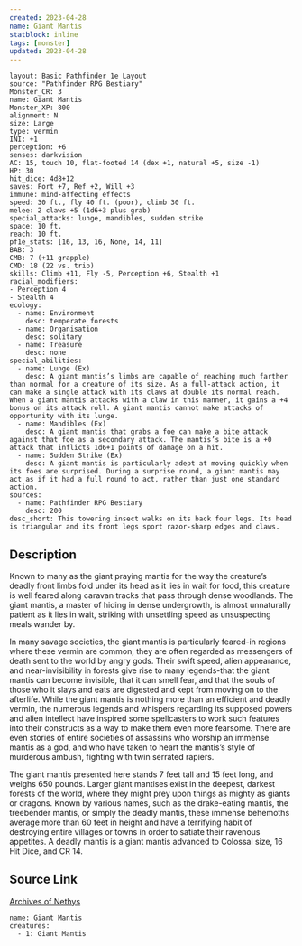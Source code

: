 ```yaml
---
created: 2023-04-28
name: Giant Mantis
statblock: inline
tags: [monster]
updated: 2023-04-28
---
```

```statblock
layout: Basic Pathfinder 1e Layout
source: "Pathfinder RPG Bestiary"
Monster_CR: 3
name: Giant Mantis
Monster_XP: 800
alignment: N
size: Large
type: vermin
INI: +1
perception: +6
senses: darkvision
AC: 15, touch 10, flat-footed 14 (dex +1, natural +5, size -1)
HP: 30
hit_dice: 4d8+12
saves: Fort +7, Ref +2, Will +3
immune: mind-affecting effects
speed: 30 ft., fly 40 ft. (poor), climb 30 ft.
melee: 2 claws +5 (1d6+3 plus grab)
special_attacks: lunge, mandibles, sudden strike
space: 10 ft.
reach: 10 ft.
pf1e_stats: [16, 13, 16, None, 14, 11]
BAB: 3
CMB: 7 (+11 grapple)
CMD: 18 (22 vs. trip)
skills: Climb +11, Fly -5, Perception +6, Stealth +1
racial_modifiers:
- Perception 4
- Stealth 4
ecology:
  - name: Environment
    desc: temperate forests
  - name: Organisation
    desc: solitary
  - name: Treasure
    desc: none
special_abilities:
  - name: Lunge (Ex)
    desc: A giant mantis’s limbs are capable of reaching much farther than normal for a creature of its size. As a full-attack action, it can make a single attack with its claws at double its normal reach. When a giant mantis attacks with a claw in this manner, it gains a +4 bonus on its attack roll. A giant mantis cannot make attacks of opportunity with its lunge.
  - name: Mandibles (Ex)
    desc: A giant mantis that grabs a foe can make a bite attack against that foe as a secondary attack. The mantis’s bite is a +0 attack that inflicts 1d6+1 points of damage on a hit.
  - name: Sudden Strike (Ex)
    desc: A giant mantis is particularly adept at moving quickly when its foes are surprised. During a surprise round, a giant mantis may act as if it had a full round to act, rather than just one standard action.
sources:
  - name: Pathfinder RPG Bestiary
    desc: 200
desc_short: This towering insect walks on its back four legs. Its head is triangular and its front legs sport razor-sharp edges and claws.
```
## Description
Known to many as the giant praying mantis for the way the creature’s deadly front limbs fold under its head as it lies in wait for food, this creature is well feared along caravan tracks that pass through dense woodlands. The giant mantis, a master of hiding in dense undergrowth, is almost unnaturally patient as it lies in wait, striking with unsettling speed as unsuspecting meals wander by.

In many savage societies, the giant mantis is particularly feared-in regions where these vermin are common, they are often regarded as messengers of death sent to the world by angry gods. Their swift speed, alien appearance, and near-invisibility in forests give rise to many legends-that the giant mantis can become invisible, that it can smell fear, and that the souls of those who it slays and eats are digested and kept from moving on to the afterlife. While the giant mantis is nothing more than an efficient and deadly vermin, the numerous legends and whispers regarding its supposed powers and alien intellect have inspired some spellcasters to work such features into their constructs as a way to make them even more fearsome. There are even stories of entire societies of assassins who worship an immense mantis as a god, and who have taken to heart the mantis’s style of murderous ambush, fighting with twin serrated rapiers.

The giant mantis presented here stands 7 feet tall and 15 feet long, and weighs 650 pounds. Larger giant mantises exist in the deepest, darkest forests of the world, where they might prey upon things as mighty as giants or dragons. Known by various names, such as the drake-eating mantis, the treebender mantis, or simply the deadly mantis, these immense behemoths average more than 60 feet in height and have a terrifying habit of destroying entire villages or towns in order to satiate their ravenous appetites. A deadly mantis is a giant mantis advanced to Colossal size, 16 Hit Dice, and CR 14.
## Source Link
[Archives of Nethys](https://aonprd.com/MonsterDisplay.aspx?ItemName=Giant%20Mantis)
```encounter-table
name: Giant Mantis
creatures:
  - 1: Giant Mantis
```
